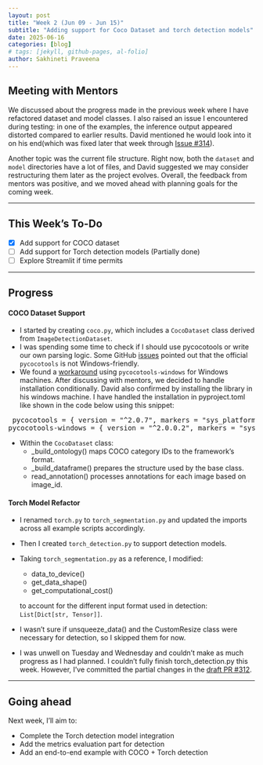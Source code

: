 ```yaml
---
layout: post
title: "Week 2 (Jun 09 - Jun 15)"
subtitle: "Adding support for Coco Dataset and torch detection models"
date: 2025-06-16
categories: [blog]
# tags: [jekyll, github-pages, al-folio]
author: Sakhineti Praveena
---
```


## Meeting with Mentors

We discussed about the progress made in the previous week where I have refactored dataset and model classes. I also raised an issue I encountered during testing: in one of the examples, the inference output appeared distorted compared to earlier results. David mentioned he would look into it on his end(which was fixed later that week through [Issue #314](https://github.com/JdeRobot/DetectionMetrics/pull/314)).

Another topic was the current file structure. Right now, both the `dataset` and `model` directories have a lot of files, and David suggested we may consider restructuring them later as the project evolves. Overall, the feedback from mentors was positive, and we moved ahead with planning goals for the coming week.

---

## This Week’s To-Do
- [x] Add support for COCO dataset  
- [ ] Add support for Torch detection models (Partially done)
- [ ] Explore Streamlit if time permits

---

## Progress
   
   

#### COCO Dataset Support

- I started by creating `coco.py`, which includes a `CocoDataset` class derived from `ImageDetectionDataset`.
- I was spending some time to check if I should use pycocotools or write our own parsing logic.  Some GitHub [issues](https://github.com/cocodataset/cocoapi/issues/169) pointed out that the official `pycocotools` is not Windows-friendly.
- We found a [workaround](https://github.com/cocodataset/cocoapi/issues/415#issuecomment-627313816) using `pycocotools-windows` for Windows machines. After discussing with mentors, we decided to handle installation conditionally. David also confirmed by installing the library in his windows machine. I have handled the installation in pyproject.toml like shown in the code below using this snippet:

<pre> pycocotools = { version = "^2.0.7", markers = "sys_platform != 'win32'" }
pycocotools-windows = { version = "^2.0.0.2", markers = "sys_platform == 'win32'" }</pre>

- Within the `CocoDataset` class:
    - _build_ontology() maps COCO category IDs to the framework’s format.
    - _build_dataframe() prepares the structure used by the base class.
    - read_annotation() processes annotations for each image based on image_id.

#### Torch Model Refactor

- I renamed `torch.py` to `torch_segmentation.py` and updated the imports across all example scripts accordingly.
- Then I created `torch_detection.py` to support detection models.
- Taking `torch_segmentation.py` as a reference, I modified:
  - data_to_device()
  - get_data_shape()
  - get_computational_cost()

  to account for the different input format used in detection: `List[Dict[str, Tensor]]`.

- I wasn’t sure if unsqueeze_data() and the CustomResize class were necessary for detection, so I skipped them for now.
- I was unwell on Tuesday and Wednesday and couldn’t make as much progress as I had planned. I couldn’t fully finish torch_detection.py this week. However, I’ve committed the partial changes in the [draft PR #312](https://github.com/JdeRobot/DetectionMetrics/pull/312).

---

## Going ahead

Next week, I’ll aim to:
- Complete the Torch detection model integration  
- Add the metrics evaluation part for detection  
- Add an end-to-end example with COCO + Torch detection  

